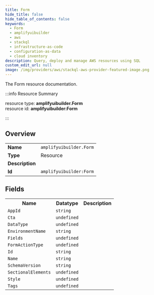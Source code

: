 ```yaml
---
title: Form
hide_title: false
hide_table_of_contents: false
keywords:
  - Form
  - amplifyuibuilder
  - aws
  - stackql
  - infrastructure-as-code
  - configuration-as-data
  - cloud inventory
description: Query, deploy and manage AWS resources using SQL
custom_edit_url: null
image: /img/providers/aws/stackql-aws-provider-featured-image.png
---
```

The Form resource documentation.

:::info Resource Summary

<div class="row">
<div class="providerDocColumn">
<span>resource type:&nbsp;<b>amplifyuibuilder.Form</b></span><br />
<span>resource id:&nbsp;<b>amplifyuibuilder:Form</b></span><br />
</div>
</div>

:::

## Overview
<table><tbody>
<tr><td><b>Name</b></td><td><code>amplifyuibuilder.Form</code></td></tr>
<tr><td><b>Type</b></td><td>Resource</td></tr>
<tr><td><b>Description</b></td><td></td></tr>
<tr><td><b>Id</b></td><td><code>amplifyuibuilder:Form</code></td></tr>
</tbody></table>

## Fields
<table><tbody>
<tr><th>Name</th><th>Datatype</th><th>Description</th></tr>
<tr><td><code>AppId</code></td><td><code>string</code></td><td></td></tr><tr><td><code>Cta</code></td><td><code>undefined</code></td><td></td></tr><tr><td><code>DataType</code></td><td><code>undefined</code></td><td></td></tr><tr><td><code>EnvironmentName</code></td><td><code>string</code></td><td></td></tr><tr><td><code>Fields</code></td><td><code>undefined</code></td><td></td></tr><tr><td><code>FormActionType</code></td><td><code>undefined</code></td><td></td></tr><tr><td><code>Id</code></td><td><code>string</code></td><td></td></tr><tr><td><code>Name</code></td><td><code>string</code></td><td></td></tr><tr><td><code>SchemaVersion</code></td><td><code>string</code></td><td></td></tr><tr><td><code>SectionalElements</code></td><td><code>undefined</code></td><td></td></tr><tr><td><code>Style</code></td><td><code>undefined</code></td><td></td></tr><tr><td><code>Tags</code></td><td><code>undefined</code></td><td></td></tr>
</tbody></table>